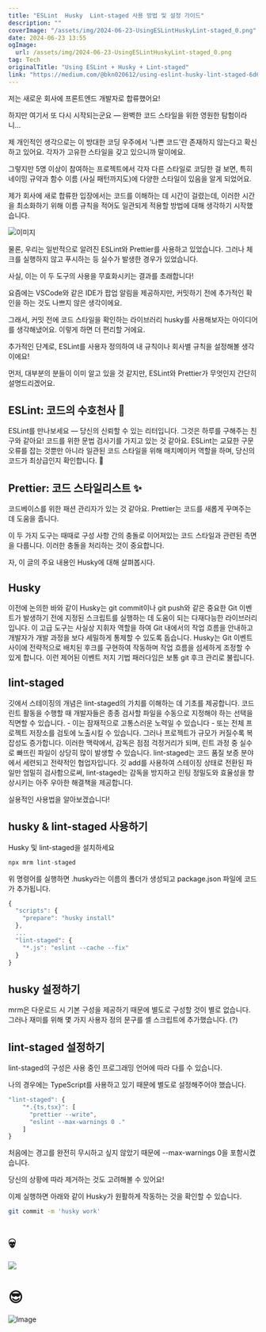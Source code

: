 ```yaml
---
title: "ESLint  Husky  Lint-staged 사용 방법 및 설정 가이드"
description: ""
coverImage: "/assets/img/2024-06-23-UsingESLintHuskyLint-staged_0.png"
date: 2024-06-23 13:55
ogImage: 
  url: /assets/img/2024-06-23-UsingESLintHuskyLint-staged_0.png
tag: Tech
originalTitle: "Using ESLint + Husky + Lint-staged"
link: "https://medium.com/@bkn020612/using-eslint-husky-lint-staged-6d6609b02fc2"
---
```



저는 새로운 회사에 프론트엔드 개발자로 합류했어요!

하지만 여기서 또 다시 시작되는군요 — 완벽한 코드 스타일을 위한 영원한 탐험이라니...

제 개인적인 생각으로는 이 방대한 코딩 우주에서 '나쁜 코드'란 존재하지 않는다고 확신하고 있어요. 각자가 고유한 스타일을 갖고 있으니까 말이에요.

그렇지만 5명 이상이 참여하는 프로젝트에서 각자 다른 스타일로 코딩한 걸 보면, 특히 네이밍 규약과 함수 이름 (사실 패턴까지도)에 다양한 스타일이 있음을 알게 되었어요.

<div class="content-ad"></div>

제가 회사에 새로 합류한 입장에서는 코드를 이해하는 데 시간이 걸렸는데, 이러한 시간을 최소화하기 위해 이름 규칙을 적어도 일관되게 적용할 방법에 대해 생각하기 시작했습니다.

![이미지](/assets/img/2024-06-23-UsingESLintHuskyLint-staged_0.png)

물론, 우리는 일반적으로 알려진 ESLint와 Prettier를 사용하고 있었습니다. 그러나 체크를 실행하지 않고 푸시하는 등 실수가 발생한 경우가 있었습니다.

사실, 이는 이 두 도구의 사용을 무효화시키는 결과를 초래합니다!

<div class="content-ad"></div>

요즘에는 VSCode와 같은 IDE가 팝업 알림을 제공하지만, 커밋하기 전에 추가적인 확인을 하는 것도 나쁘지 않은 생각이에요. 

그래서, 커밋 전에 코드 스타일을 확인하는 라이브러리 husky를 사용해보자는 아이디어를 생각해냈어요. 이렇게 하면 더 편리할 거에요.

추가적인 단계로, ESLint를 사용자 정의하여 내 규칙이나 회사별 규칙을 설정해볼 생각이에요!

먼저, 대부분의 분들이 이미 알고 있을 것 같지만, ESLint와 Prettier가 무엇인지 간단히 설명드리겠어요.

<div class="content-ad"></div>

## ESLint: 코드의 수호천사 👼

ESLint를 만나보세요 — 당신의 신뢰할 수 있는 리터입니다. 그것은 하루를 구해주는 친구와 같아요!
코드를 위한 문법 검사기를 가지고 있는 것 같아요.
ESLint는 교묘한 구문 오류를 잡는 것뿐만 아니라 일관된 코드 스타일을 위해 매치메이커 역할을 하며, 당신의 코드가 최상급인지 확인합니다. 🌟

## Prettier: 코드 스타일리스트 ✨

코드베이스를 위한 패션 관리자가 있는 것 같아요.
Prettier는 코드를 새롭게 꾸며주는 데 도움을 줍니다.

<div class="content-ad"></div>

이 두 가지 도구는 때때로 구성 사항 간의 충돌로 이어져있는 코드 스타일과 관련된 측면을 다룹니다. 이러한 충돌을 처리하는 것이 중요합니다.

자, 이 글의 주요 내용인 Husky에 대해 살펴봅시다.

## Husky

이전에 논의한 바와 같이 Husky는 git commit이나 git push와 같은 중요한 Git 이벤트가 발생하기 전에 지정된 스크립트를 실행하는 데 도움이 되는 다재다능한 라이브러리입니다. 이 고급 도구는 사실상 지휘자 역할을 하여 Git 내에서의 작업 흐름을 안내하고 개발자가 개발 과정을 보다 세밀하게 통제할 수 있도록 돕습니다. Husky는 Git 이벤트 사이에 전략적으로 배치된 후크를 구현하여 작동하며 작업 흐름을 섬세하게 조정할 수 있게 합니다. 이런 제어된 이벤트 저지 기법 패러다임은 보통 git 후크 관리로 불립니다.

<div class="content-ad"></div>

## lint-staged

깃에서 스테이징의 개념은 lint-staged의 가치를 이해하는 데 기초를 제공합니다. 코드 린트 활동을 수행할 때 개발자들은 종종 검사할 파일을 수동으로 지정해야 하는 선택을 직면할 수 있습니다. - 이는 잠재적으로 고통스러운 노력일 수 있습니다 - 또는 전체 프로젝트 저장소를 검토에 노출시킬 수 있습니다.
그러나 프로젝트가 규모가 커질수록 복잡성도 증가합니다.
이러한 맥락에서, 감독은 점점 걱정거리가 되며, 린트 과정 중 실수로 빠뜨린 파일이 상당히 많이 발생할 수 있습니다.
lint-staged는 코드 품질 보증 분야에서 세련되고 전략적인 협업자입니다. 깃 add를 사용하여 스테이징 상태로 전환된 파일만 엄밀히 검사함으로써, lint-staged는 감독을 방지하고 린팅 정밀도와 효율성을 향상시키는 아주 우아한 해결책을 제공합니다.

실용적인 사용법을 알아보겠습니다!

## husky & lint-staged 사용하기

<div class="content-ad"></div>

Husky 및 lint-staged을 설치하세요

```js
npx mrm lint-staged
```

위 명령어를 실행하면 .husky라는 이름의 폴더가 생성되고 package.json 파일에 코드가 추가됩니다.

```js
{
  "scripts": {
    "prepare": "husky install"
  },
  ...
  "lint-staged": {
    "*.js": "eslint --cache --fix"
  }
}
```

<div class="content-ad"></div>

## husky 설정하기

mrm은 다운로드 시 기본 구성을 제공하기 때문에 별도로 구성할 것이 별로 없습니다. 그러나 재미를 위해 몇 가지 사용자 정의 문구를 셸 스크립트에 추가했습니다. (?)

## lint-staged 설정하기

lint-staged의 구성은 사용 중인 프로그래밍 언어에 따라 다를 수 있습니다.

<div class="content-ad"></div>

나의 경우에는 TypeScript를 사용하고 있기 때문에 별도로 설정해주어야 했습니다.

```js
"lint-staged": {
    "*.{ts,tsx}": [
      "prettier --write",
      "eslint --max-warnings 0 ."
    ]
}
```

처음에는 경고를 완전히 무시하고 싶지 않았기 때문에 --max-warnings 0을 포함시켰습니다.

당신의 상황에 따라 제거하는 것도 고려해볼 수 있어요!

<div class="content-ad"></div>

이제 실행하면 아래와 같이 Husky가 원활하게 작동하는 것을 확인할 수 있습니다.

```bash
git commit -m 'husky work'
```

# 💀

<img src="/assets/img/2024-06-23-UsingESLintHuskyLint-staged_1.png" />


<div class="content-ad"></div>

# 😎

![Image](/assets/img/2024-06-23-UsingESLintHuskyLint-staged_2.png)